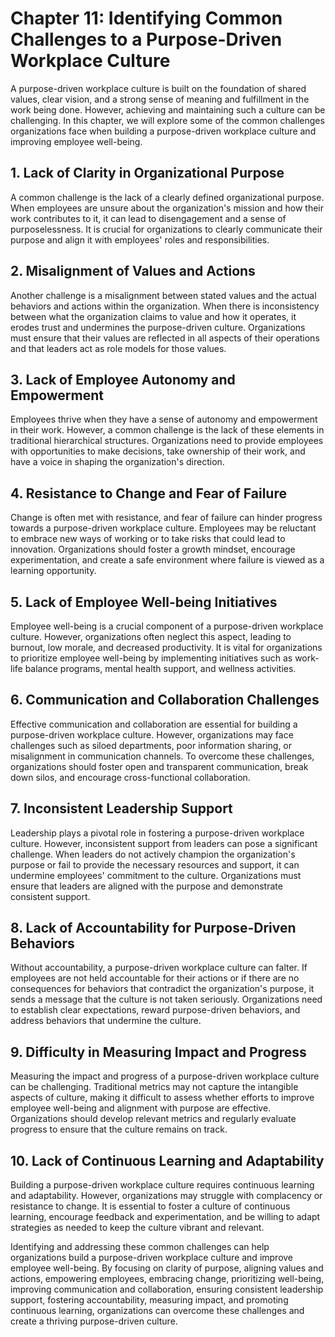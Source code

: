 Chapter 11: Identifying Common Challenges to a Purpose-Driven Workplace Culture
===============================================================================

A purpose-driven workplace culture is built on the foundation of shared values, clear vision, and a strong sense of meaning and fulfillment in the work being done. However, achieving and maintaining such a culture can be challenging. In this chapter, we will explore some of the common challenges organizations face when building a purpose-driven workplace culture and improving employee well-being.

**1. Lack of Clarity in Organizational Purpose**
------------------------------------------------

A common challenge is the lack of a clearly defined organizational purpose. When employees are unsure about the organization's mission and how their work contributes to it, it can lead to disengagement and a sense of purposelessness. It is crucial for organizations to clearly communicate their purpose and align it with employees' roles and responsibilities.

**2. Misalignment of Values and Actions**
-----------------------------------------

Another challenge is a misalignment between stated values and the actual behaviors and actions within the organization. When there is inconsistency between what the organization claims to value and how it operates, it erodes trust and undermines the purpose-driven culture. Organizations must ensure that their values are reflected in all aspects of their operations and that leaders act as role models for those values.

**3. Lack of Employee Autonomy and Empowerment**
------------------------------------------------

Employees thrive when they have a sense of autonomy and empowerment in their work. However, a common challenge is the lack of these elements in traditional hierarchical structures. Organizations need to provide employees with opportunities to make decisions, take ownership of their work, and have a voice in shaping the organization's direction.

**4. Resistance to Change and Fear of Failure**
-----------------------------------------------

Change is often met with resistance, and fear of failure can hinder progress towards a purpose-driven workplace culture. Employees may be reluctant to embrace new ways of working or to take risks that could lead to innovation. Organizations should foster a growth mindset, encourage experimentation, and create a safe environment where failure is viewed as a learning opportunity.

**5. Lack of Employee Well-being Initiatives**
----------------------------------------------

Employee well-being is a crucial component of a purpose-driven workplace culture. However, organizations often neglect this aspect, leading to burnout, low morale, and decreased productivity. It is vital for organizations to prioritize employee well-being by implementing initiatives such as work-life balance programs, mental health support, and wellness activities.

**6. Communication and Collaboration Challenges**
-------------------------------------------------

Effective communication and collaboration are essential for building a purpose-driven workplace culture. However, organizations may face challenges such as siloed departments, poor information sharing, or misalignment in communication channels. To overcome these challenges, organizations should foster open and transparent communication, break down silos, and encourage cross-functional collaboration.

**7. Inconsistent Leadership Support**
--------------------------------------

Leadership plays a pivotal role in fostering a purpose-driven workplace culture. However, inconsistent support from leaders can pose a significant challenge. When leaders do not actively champion the organization's purpose or fail to provide the necessary resources and support, it can undermine employees' commitment to the culture. Organizations must ensure that leaders are aligned with the purpose and demonstrate consistent support.

**8. Lack of Accountability for Purpose-Driven Behaviors**
----------------------------------------------------------

Without accountability, a purpose-driven workplace culture can falter. If employees are not held accountable for their actions or if there are no consequences for behaviors that contradict the organization's purpose, it sends a message that the culture is not taken seriously. Organizations need to establish clear expectations, reward purpose-driven behaviors, and address behaviors that undermine the culture.

**9. Difficulty in Measuring Impact and Progress**
--------------------------------------------------

Measuring the impact and progress of a purpose-driven workplace culture can be challenging. Traditional metrics may not capture the intangible aspects of culture, making it difficult to assess whether efforts to improve employee well-being and alignment with purpose are effective. Organizations should develop relevant metrics and regularly evaluate progress to ensure that the culture remains on track.

**10. Lack of Continuous Learning and Adaptability**
----------------------------------------------------

Building a purpose-driven workplace culture requires continuous learning and adaptability. However, organizations may struggle with complacency or resistance to change. It is essential to foster a culture of continuous learning, encourage feedback and experimentation, and be willing to adapt strategies as needed to keep the culture vibrant and relevant.

Identifying and addressing these common challenges can help organizations build a purpose-driven workplace culture and improve employee well-being. By focusing on clarity of purpose, aligning values and actions, empowering employees, embracing change, prioritizing well-being, improving communication and collaboration, ensuring consistent leadership support, fostering accountability, measuring impact, and promoting continuous learning, organizations can overcome these challenges and create a thriving purpose-driven culture.
